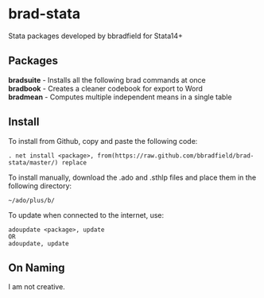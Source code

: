 # brad-stata
Stata packages developed by bbradfield for Stata14+

## Packages
**bradsuite** - Installs all the following brad commands at once  
**bradbook** - Creates a cleaner codebook for export to Word  
**bradmean** - Computes multiple independent means in a single table  

## Install
To install from Github, copy and paste the following code:
```
. net install <package>, from(https://raw.github.com/bbradfield/brad-stata/master/) replace
```
To install manually, download the .ado and .sthlp files and place them in the following directory:
```
~/ado/plus/b/ 
```
To update when connected to the internet, use:
```
adoupdate <package>, update
OR
adoupdate, update
```

## On Naming

I am not creative.
